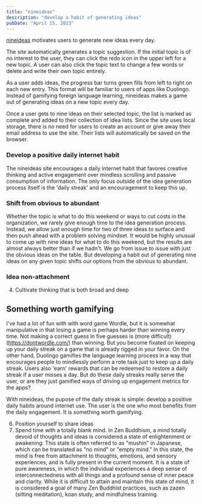 ```yaml
---
title: "nineideas"
description: "develop a habit of generating ideas"
pubDate: "April 15, 2023"
---
```


[nineideas](https://nineideas.net) motivates users to generate new ideas every day.

The site automatically generates a topic suggestion. If the initial topic is of no interest to the user, they can click the redo icon in the upper left for a new topic. A user can also click the topic text to change a few words or delete and write their own topic entirely.

As a user adds ideas, the progress bar turns green fills from left to right on each new entry. This format will be familiar to users of apps like Duolingo. Instead of gamifying foreign language learning, nineideas makes a game out of generating ideas on a new topic every day.

Once a user gets to nine ideas on their selected topic, the list is marked as complete and added to their collection of idea lists. Since the site uses local storage, there is no need for users to create an account or give away their email address to use the site. Their lists will automatically be saved on the browser.

### Develop a positive daily internet habit

The nineideas site encourages a daily internet habit that favores creative thinking and active engagement over mindless scrolling and passive consumption of information. The only focus outside of the idea generation process itself is the 'daily streak' and an encouragement to keep this up.

### Shift from obvious to abundant

Whether the topic is what to do this weekend or ways to cut costs in the organization, we rarely give enough time to the idea generation process. Instead, we allow just enough time for two of three ideas to surface and then push ahead with a problem solving mindset. It would be highly unusual to come up with nine ideas for what to do this weekend, but the results are almost always better than if we hadn't. We go from issue to issue with just the obvious ideas on the table. But developing a habit out of generating nine ideas on any given topic shifts our options from the obvious to abundant.

### Idea non-attachment

4. Cultivate thinking that is both broad and deep

## Something worth gamifying

I've had a lot of fun with with word game Wordle, but it is somewhat manipulative in that losing a game is perhaps harder than winning every time. Not making a correct guess in five guesses is (more difficult) (https://dontwordle.com/) than winning. But you become fixated on keeping up your daily streak on a game that is already rigged in your favor. On the other hand, Duolingo gamifies the language learning process in a way that encourages people to mindlessly perform a rote task just to keep up a daily streak. Users also 'earn' rewards that can be redeemed to restore a daily streak if a user misses a day. But do these daily streaks really serve the user, or are they just gamified ways of driving up engagement metrics for the apps?

With nineideas, the pupose of the daily streak is simple: develop a positive daily habits around internet use. The user is the one who most benefits from the daily engagement. It is something worth gamifying.

6. Position yourself to share ideas
7. Spend time with a totally blank mind.
   In Zen Buddhism, a mind totally devoid of thoughts and ideas is considered a state of enlightenment or awakening. This state is often referred to as "mushin" in Japanese, which can be translated as "no mind" or "empty mind." In this state, the mind is free from attachment to thoughts, emotions, and sensory experiences, and is fully present in the current moment. It is a state of pure awareness, in which the individual experiences a deep sense of interconnectedness with all things and a profound sense of inner peace and clarity. While it is difficult to attain and maintain this state of mind, it is considered a goal of many Zen Buddhist practices, such as zazen (sitting meditation), koan study, and mindfulness training.
